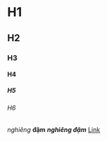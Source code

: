 # H1
## H2
### H3
#### H4
##### H5
###### H6
*nghiêng*
**đậm**
**_nghiêng đậm_**
[Link](http://fml.vn)

